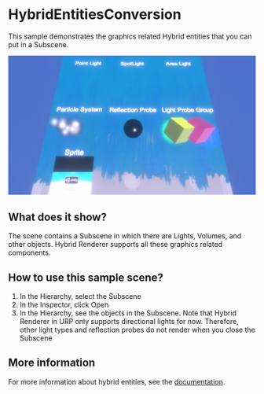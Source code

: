 # HybridEntitiesConversion

This sample demonstrates the graphics related Hybrid entities that you can put in a Subscene.

<img src="../../../READMEimages/HybridEntitiesConversion.PNG" width="600">

## What does it show?

The scene contains a Subscene in which there are Lights, Volumes, and other objects. Hybrid Renderer supports all these graphics related components.

## How to use this sample scene?

1. In the Hierarchy, select the Subscene
2. In the Inspector, click Open
3. In the Hierarchy, see the objects in the Subscene. Note that Hybrid Renderer in URP only supports directional lights for now. Therefore, other light types and reflection probes do not render when you close the Subscene

## More information

For more information about hybrid entities, see the [documentation](https://docs.unity3d.com/Packages/com.unity.rendering.hybrid@latest/index.html).